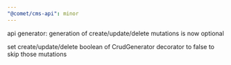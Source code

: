 ```yaml
---
"@comet/cms-api": minor
---
```


api generator: generation of create/update/delete mutations is now optional

set create/update/delete boolean of CrudGenerator decorator to false to skip those mutations
